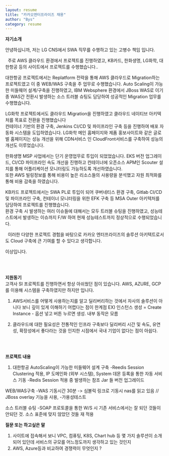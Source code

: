 ```yaml
---
layout: resume
title: "카카오엔터프라이즈 채용"
author: "Bys"
category: resume 
---
```



**자기소개**

안녕하십니까, 저는 LG CNS에서 SWA 직무를 수행하고 있는 고병수 책임 입니다.    

&nbsp; 주로 AWS 클라우드 환경에서 프로젝트를 진행하였고, 
KB카드, 한화생명, LG화학, 대한항공 등의 사이트에서 프로젝트를 수행했습니다..

대한항공 프로젝트에서는 Replatform 전략을 통해 AWS 클라우드로 Migration하는 프로젝트였고 이 중 WEB/WAS 구축을 주 업무로 수행했습니다.
Auto Scaling이 가능한 미들웨어 설계/구축을 진행하였고, IBM Websphere 환경에서 JBoss WAS로 이기종 WAS간 전환시 발생하는 소스 트러블 슈팅도 담당하여 
성공적인 Migration 업무를 수행했습니다. 

LG화학 프로젝트에서도 클라우드 Migration을 진행하였고 클라우드 네이티브 아키텍처를 목표로 전환을 진행했습니다  
컨테이너 기반의 환경 구축, Jenkins CI/CD 및 파이프라인 구축 등을 진행하여 배포 자동화 시스템을 도입하였습니다.
LG화학 메인 홈페이지와 제품 홍보사이트와 같은 글로벌 홈페이지는 성능 개선을 위해 CDN서비스 인 CloudFront서비스를 구축하여 성능의 개선도 이루었습니다. 

한화생명 MSP 사업에서는 단기 운영업무로 투입이 되었었습니다.
EKS 버전 업그레이드, CI/CD 파이프라인 속도 개선을 진행하고 컨테이너에 오픈소스 APM인 Scouter 설치를 통해 어플리케이션 모니터링도 가능하도록 개선하였습니다.   
또한 AWS 빌링정보를 통해 비용이 높은 리소스들의 사용량을 분석했고 자원 최적화를 통해 비용 감축을 하였습니다.

KB카드 프로젝트에서는 SWA PL로 투입이 되어 쿠버네티스 환경 구축, Gitlab CI/CD 및 파이프라인 구축, 
컨테이너 모니터링을 위한 EFK 구축 등 MSA Outer 아키텍처를 담당하여 프로젝트를 진행했습니다.  
환경 구축 시 발생하는 여러 이슈들에 대해서는 모두 트러블 슈팅을 진행하였고, 성능테스트에서 발생하는 이슈까지 F/W 하여 현재 성능테스트까지 정상적으로 수행되었습니다. 

&nbsp; 이러한 다양한 프로젝트 경험을 바탕으로 카카오 엔터프라이즈의 솔루션 아키텍트로서도 Cloud 구축에 큰 기여를 할 수 있다고 생각합니다.   

이상입니다.

<br><br>



**지원동기**  
고객사 SI 프로젝트를 진행하면서 항상 아쉬웠던 점이 있습니다. 
AWS, AZURE, GCP를 이용해 시스템을 구축하였지만 하지만  입니다. 

1. AWS서비스를 어떻게 사용하는지를 알고 딜리버리하는 것에서 
자사의 솔루션이 아니다 보니 깊이 있게 이해하기 어렵다는 점이 한계점
EX) 인스턴스 생성 = Create Instance - 옵션 넣고 버튼 누르면 생성. 내부 동작은 모름

2. 클라우드에 대한 필요성은 전통적인 인프라 구축보다 딜리버리 시간 및 속도, 유연성, 확장성에서 좋다라는 것을 인지한 시점에서 
국내 기업이 없다는 점이 아쉽다. 

<br><br>


**프로젝트 내용**  
1. 대한항공
AutoScaling이 가능한 미들웨어 설계 구축
-Reedis Session Clustering 적용, IP 도메인화 (외부 시스템), System 데몬 등록을 통한 자동 서비스 기동
-Redis Session 적용 중 발생하는 참조 Jar 들  버전 업그레이드 

WEB/WAS구축
-WAS 기동시간 30분 -> 심볼릭 링크로 기동시 nas를 읽고 있음 // JBoss overlay 기능을 사용, 
-가용성테스트

소스 트러블 슈팅
-SOAP 프로토콜을 통한 W/S 시 기존 서비스에서는 잘 되던 것들이 안되던 것. 소스 표준에 맞지 않았던 것들 재 적용



**질문 또는 하고싶은 말**
1. 사이트에 접속해서 보니 VPC, 컴퓨팅, K8S, Chart hub 등 몇 가지 솔루션이 소개 되어 있던데 서비스의 규모를 어느정도까지 생각하고 있는 것인지
2. AWS, Azure등과 비교하여 경쟁력이 무엇인지 ?

<br><br>



